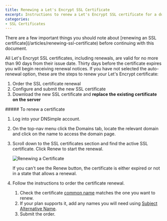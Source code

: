 ```yaml
---
title: Renewing a Let's Encrypt SSL Certificate
excerpt: Instructions to renew a Let's Encrypt SSL certificate for a domain with DNSimple.
categories:
- SSL Certificates
---
```


<note>
There are a few important things you should note about [renewing an SSL certificate](/articles/renewing-ssl-certificate) before continuing with this document.
</note>

All Let's Encrypt SSL certificates, including renewals, are valid for no more than 90 days from their issue date. Thirty days before the certificate expires you will begin receiving renewal notices. If you have not selected the auto-renewal option, these are the steps to renew your Let's Encrypt certificate:

1. Order the SSL certificate renewal
1. Configure and submit the new SSL certificate
1. Download the new SSL certificate and **replace the existing certificate on the server**


<div class="section-steps" markdown="1">
##### To renew a certificate

1.  Log into your DNSimple account.
1.  On the top-nav menu click the <label>Domains</label> tab, locate the relevant domain and click on the name to access the domain page.
1.  Scroll down to the <label>SSL certificates</label> section and find the active SSL certificate. Click <label>Renew</label> to start the renewal.

    ![Renewing a Certificate](/files/certificates-renew-action.png)

    If you can't see the <label>Renew</label> button, the certificate is either expired or not in a state that allows a renewal.

1.  Follow the instructions to order the certificate renewal.

    1.  Check the certificate [common name](/articles/what-is-common-name) matches the one you want to renew.
    1.  If your plan supports it, add any names you will need using [Subject Alternative Name](/articles/what-is-san).
    1.  Submit the order.

</div>
